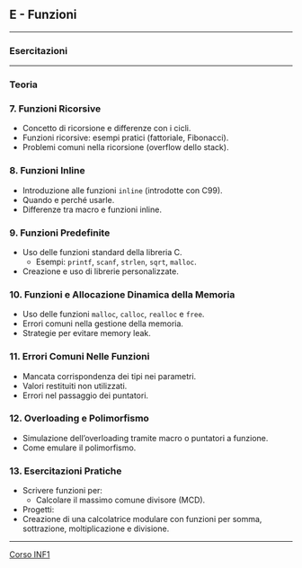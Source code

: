 ## E - Funzioni

---
### Esercitazioni

---
### Teoria
### **7. Funzioni Ricorsive**
- Concetto di ricorsione e differenze con i cicli.
- Funzioni ricorsive: esempi pratici (fattoriale, Fibonacci).
- Problemi comuni nella ricorsione (overflow dello stack).
### **8. Funzioni Inline**
- Introduzione alle funzioni `inline` (introdotte con C99).
- Quando e perché usarle.
- Differenze tra macro e funzioni inline.
### **9. Funzioni Predefinite**
- Uso delle funzioni standard della libreria C.
  - Esempi: `printf`, `scanf`, `strlen`, `sqrt`, `malloc`.
- Creazione e uso di librerie personalizzate.
### **10. Funzioni e Allocazione Dinamica della Memoria**
- Uso delle funzioni `malloc`, `calloc`, `realloc` e `free`.
- Errori comuni nella gestione della memoria.
- Strategie per evitare memory leak.
### **11. Errori Comuni Nelle Funzioni**
- Mancata corrispondenza dei tipi nei parametri.
- Valori restituiti non utilizzati.
- Errori nel passaggio dei puntatori.
### **12. Overloading e Polimorfismo**
- Simulazione dell’overloading tramite macro o puntatori a funzione.
- Come emulare il polimorfismo.
### **13. Esercitazioni Pratiche**
- Scrivere funzioni per:
  - Calcolare il massimo comune divisore (MCD).
 - Progetti:
  - Creazione di una calcolatrice modulare con funzioni per somma, sottrazione, moltiplicazione e divisione.
 
---
[Corso INF1](../README.md)